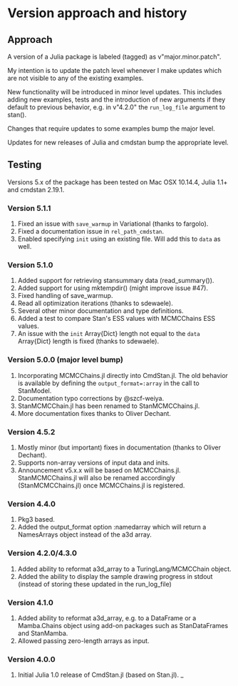 # Version approach and history

## Approach

A version of a Julia package is labeled (tagged) as v"major.minor.patch".

My intention is to update the patch level whenever I make updates which are not visible to any of the existing examples.

New functionality will be introduced in minor level updates. This includes adding new examples, tests and the introduction of new arguments if they default to previous behavior, e.g. in v"4.2.0" the `run_log_file` argument to stan().

Changes that require updates to some examples bump the major level.

Updates for new releases of Julia and cmdstan bump the appropriate level.

## Testing

Versions 5.x of the package has been tested on Mac OSX 10.14.4, Julia 1.1+ and cmdstan 2.19.1.

### Version 5.1.1

1. Fixed an issue with ```save_warmup``` in Variational (thanks to fargolo).
2. Fixed a documentation issue in ```rel_path_cmdstan```.
3. Enabled specifying ```init``` using an existing file. Will add this to ```data``` as well.

### Version 5.1.0

1. Added support for retrieving stansummary data (read_summary()).
2. Added support for using mktempdir() (might improve issue #47).
3. Fixed handling of save_warmup.
4. Read all optimization iterations (thanks to sdewaele).
5. Several other minor documentation and type definitions.
6. Added a test to compare Stan's ESS values with MCMCChains ESS values.
7. An issue with the `init` Array{Dict} length not equal to the `data` Array{Dict} length is fixed (thanks to sdewaele).

### Version 5.0.0 (major level bump)

1. Incorporating MCMCChains.jl directly into CmdStan.jl. The old behavior is available by defining the ```output_format=:array``` in the call to StanModel.
2. Documentation typo corrections by @szcf-weiya.
3. StanMCMCChain.jl has been renamed to StanMCMCChains.jl.
4. More documentation fixes thanks to Oliver Dechant.

### Version 4.5.2

1. Mostly minor (but important) fixes in documentation (thanks to Oliver Dechant).
2. Supports non-array versions of input data and inits.
3. Announcement v5.x.x will be based on MCMCChains.jl. StanMCMCChains.jl will also be renamed accordingly (StanMCMCChains.jl) once MCMCChains.jl is registered.

### Version 4.4.0

1. Pkg3 based.
2. Added the output_format option :namedarray which will return a NamesArrays object instead of the a3d array.

### Version 4.2.0/4.3.0

1. Added ability to reformat a3d_array to a TuringLang/MCMCChain object.
2. Added the ability to display the sample drawing progress in stdout (instead of storing these updated in the run_log_file)

### Version 4.1.0

1. Added ability to reformat a3d_array, e.g. to a DataFrame or a Mamba.Chains object using add-on packages such as StanDataFrames and StanMamba.
2. Allowed passing zero-length arrays as input.

### Version 4.0.0

1. Initial Julia 1.0 release of CmdStan.jl (based on Stan.jl).
_



